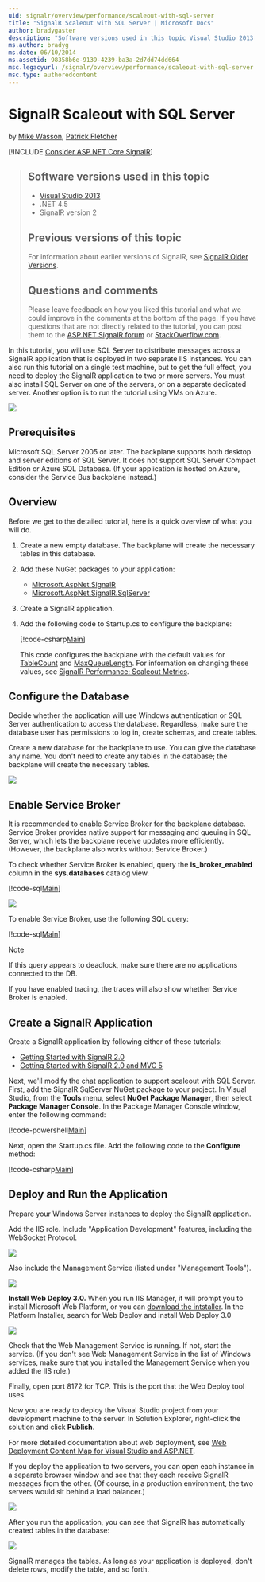 ```yaml
---
uid: signalr/overview/performance/scaleout-with-sql-server
title: "SignalR Scaleout with SQL Server | Microsoft Docs"
author: bradygaster
description: "Software versions used in this topic Visual Studio 2013 .NET 4.5 SignalR version 2 Previous versions of this topic For information about earlier versions of..."
ms.author: bradyg
ms.date: 06/10/2014
ms.assetid: 98358b6e-9139-4239-ba3a-2d7dd74dd664
msc.legacyurl: /signalr/overview/performance/scaleout-with-sql-server
msc.type: authoredcontent
---
```

SignalR Scaleout with SQL Server
====================
by [Mike Wasson](https://github.com/MikeWasson), [Patrick Fletcher](https://github.com/pfletcher)

[!INCLUDE [Consider ASP.NET Core SignalR](~/includes/signalr/signalr-version-disambiguation.md)]

> ## Software versions used in this topic
>
>
> - [Visual Studio 2013](https://my.visualstudio.com/Downloads?q=visual%20studio%202013)
> - .NET 4.5
> - SignalR version 2
>
>
>
> ## Previous versions of this topic
>
> For information about earlier versions of SignalR, see [SignalR Older Versions](../older-versions/index.md).
>
> ## Questions and comments
>
> Please leave feedback on how you liked this tutorial and what we could improve in the comments at the bottom of the page. If you have questions that are not directly related to the tutorial, you can post them to the [ASP.NET SignalR forum](https://forums.asp.net/1254.aspx/1?ASP+NET+SignalR) or [StackOverflow.com](http://stackoverflow.com/).


In this tutorial, you will use SQL Server to distribute messages across a SignalR application that is deployed in two separate IIS instances. You can also run this tutorial on a single test machine, but to get the full effect, you need to deploy the SignalR application to two or more servers. You must also install SQL Server on one of the servers, or on a separate dedicated server. Another option is to run the tutorial using VMs on Azure.

![](scaleout-with-sql-server/_static/image1.png)

## Prerequisites

Microsoft SQL Server 2005 or later. The backplane supports both desktop and server editions of SQL Server. It does not support SQL Server Compact Edition or Azure SQL Database. (If your application is hosted on Azure, consider the Service Bus backplane instead.)

## Overview

Before we get to the detailed tutorial, here is a quick overview of what you will do.

1. Create a new empty database. The backplane will create the necessary tables in this database.
2. Add these NuGet packages to your application:

    - [Microsoft.AspNet.SignalR](http://nuget.org/packages/Microsoft.AspNet.SignalR)
    - [Microsoft.AspNet.SignalR.SqlServer](http://nuget.org/packages/Microsoft.AspNet.SignalR.SqlServer)
3. Create a SignalR application.
4. Add the following code to Startup.cs to configure the backplane:

    [!code-csharp[Main](scaleout-with-sql-server/samples/sample1.cs)]

   This code configures the backplane with the default values for [TableCount](https://msdn.microsoft.com/library/microsoft.aspnet.signalr.sqlscaleoutconfiguration.tablecount(v=vs.118).aspx) and [MaxQueueLength](https://msdn.microsoft.com/library/microsoft.aspnet.signalr.messaging.scaleoutconfiguration.maxqueuelength(v=vs.118).aspx). For information on changing these values, see [SignalR Performance: Scaleout Metrics](signalr-performance.md#scaleout_metrics).

## Configure the Database

Decide whether the application will use Windows authentication or SQL Server authentication to access the database. Regardless, make sure the database user has permissions to log in, create schemas, and create tables.

Create a new database for the backplane to use. You can give the database any name. You don't need to create any tables in the database; the backplane will create the necessary tables.

![](scaleout-with-sql-server/_static/image2.png)

## Enable Service Broker

It is recommended to enable Service Broker for the backplane database. Service Broker provides native support for messaging and queuing in SQL Server, which lets the backplane receive updates more efficiently. (However, the backplane also works without Service Broker.)

To check whether Service Broker is enabled, query the **is\_broker\_enabled** column in the **sys.databases** catalog view.

[!code-sql[Main](scaleout-with-sql-server/samples/sample2.sql)]

![](scaleout-with-sql-server/_static/image3.png)

To enable Service Broker, use the following SQL query:

[!code-sql[Main](scaleout-with-sql-server/samples/sample3.sql)]

> [!NOTE]
> If this query appears to deadlock, make sure there are no applications connected to the DB.


If you have enabled tracing, the traces will also show whether Service Broker is enabled.

## Create a SignalR Application

Create a SignalR application by following either of these tutorials:

- [Getting Started with SignalR 2.0](../getting-started/tutorial-getting-started-with-signalr.md)
- [Getting Started with SignalR 2.0 and MVC 5](../getting-started/tutorial-getting-started-with-signalr-and-mvc.md)

Next, we'll modify the chat application to support scaleout with SQL Server. First, add the SignalR.SqlServer NuGet package to your project. In Visual Studio, from the **Tools** menu, select **NuGet Package Manager**, then select **Package Manager Console**. In the Package Manager Console window, enter the following command:

[!code-powershell[Main](scaleout-with-sql-server/samples/sample4.ps1)]

Next, open the Startup.cs file. Add the following code to the **Configure** method:

[!code-csharp[Main](scaleout-with-sql-server/samples/sample5.cs)]

## Deploy and Run the Application

Prepare your Windows Server instances to deploy the SignalR application.

Add the IIS role. Include "Application Development" features, including the WebSocket Protocol.

![](scaleout-with-sql-server/_static/image4.png)

Also include the Management Service (listed under "Management Tools").

![](scaleout-with-sql-server/_static/image5.png)

**Install Web Deploy 3.0.** When you run IIS Manager, it will prompt you to install Microsoft Web Platform, or you can [download the intstaller](https://go.microsoft.com/fwlink/?LinkId=255386). In the Platform Installer, search for Web Deploy and install Web Deploy 3.0

![](scaleout-with-sql-server/_static/image6.png)

Check that the Web Management Service is running. If not, start the service. (If you don't see Web Management Service in the list of Windows services, make sure that you installed the Management Service when you added the IIS role.)

Finally, open port 8172 for TCP. This is the port that the Web Deploy tool uses.

Now you are ready to deploy the Visual Studio project from your development machine to the server. In Solution Explorer, right-click the solution and click **Publish**.

For more detailed documentation about web deployment, see [Web Deployment Content Map for Visual Studio and ASP.NET](../../../whitepapers/aspnet-web-deployment-content-map.md).

If you deploy the application to two servers, you can open each instance in a separate browser window and see that they each receive SignalR messages from the other. (Of course, in a production environment, the two servers would sit behind a load balancer.)

![](scaleout-with-sql-server/_static/image7.png)

After you run the application, you can see that SignalR has automatically created tables in the database:

![](scaleout-with-sql-server/_static/image8.png)

SignalR manages the tables. As long as your application is deployed, don't delete rows, modify the table, and so forth.
